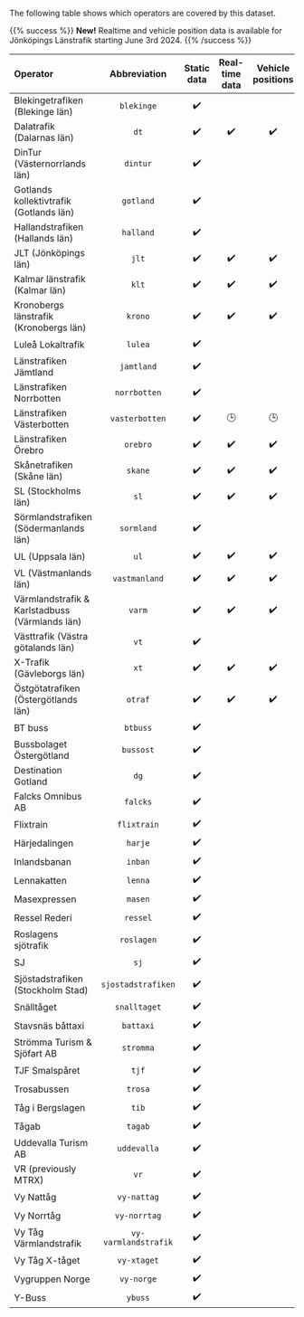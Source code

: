 The following table shows which operators are covered by this dataset.

{{% success %}}
**New!** Realtime and vehicle position data is available for Jönköpings Länstrafik starting June 3rd 2024.
{{% /success %}}

| Operator                                       |     Abbreviation     | Static data | Real-time data | Vehicle positions | Occupancy data |
|:-----------------------------------------------|:--------------------:|:-----------:|:--------------:|:-----------------:|:--------------:|
| Blekingetrafiken (Blekinge län)                |      `blekinge`      |     ✔️      |                |                   |                |
| Dalatrafik (Dalarnas län)                      |         `dt`         |     ✔️      |       ✔️       |        ✔️         |                |
| DinTur (Västernorrlands län)                   |       `dintur`       |     ✔️      |                |                   |                |
| Gotlands kollektivtrafik (Gotlands län)        |      `gotland`       |     ✔️      |                |                   |                |
| Hallandstrafiken (Hallands län)                |      `halland`       |     ✔️      |                |                   |                |
| JLT (Jönköpings län)                           |        `jlt`         |     ✔️      |       ✔️       |        ✔️         |                |
| Kalmar länstrafik (Kalmar län)                 |        `klt`         |     ✔️      |       ✔️       |        ✔️         |                |
| Kronobergs länstrafik (Kronobergs län)         |       `krono`        |     ✔️      |       ✔️       |        ✔️         |                |
| Luleå Lokaltrafik                              |       `lulea`        |     ✔️      |                |                   |                |
| Länstrafiken Jämtland                          |      `jamtland`      |     ✔️      |                |                   |                |
| Länstrafiken Norrbotten                        |     `norrbotten`     |     ✔️      |                |                   |                |
| Länstrafiken Västerbotten                      |    `vasterbotten`    |     ✔️      |       🕒       |        🕒         |                |
| Länstrafiken Örebro                            |       `orebro`       |     ✔️      |       ✔️       |        ✔️         |                |
| Skånetrafiken (Skåne län)                      |       `skane`        |     ✔️      |       ✔️       |        ✔️         |       ✔️       |
| SL (Stockholms län)                            |         `sl`         |     ✔️      |       ✔️       |        ✔️         |                |
| Sörmlandstrafiken (Södermanlands län)          |      `sormland`      |     ✔️      |                |                   |                |
| UL (Uppsala län)                               |         `ul`         |     ✔️      |       ✔️       |        ✔️         |                |
| VL (Västmanlands län)                          |    `vastmanland`     |     ✔️      |       ✔️       |        ✔️         |                |
| Värmlandstrafik & Karlstadbuss (Värmlands län) |        `varm`        |     ✔️      |       ✔️       |        ✔️         |                |
| Västtrafik (Västra götalands län)              |         `vt`         |     ✔️      |                |                   |                |
| X-Trafik (Gävleborgs län)                      |         `xt`         |     ✔️      |       ✔️       |        ✔️         |                |
| Östgötatrafiken (Östergötlands län)            |       `otraf`        |     ✔️      |       ✔️       |        ✔️         |       ✔️       |
| BT buss                                        |       `btbuss`       |     ✔️      |                |                   |                |
| Bussbolaget Östergötland                       |      `bussost`       |     ✔️      |                |                   |                |
| Destination Gotland                            |         `dg`         |     ✔️      |                |                   |                |
| Falcks Omnibus AB                              |      `falcks`        |     ✔️      |                |                   |                |
| Flixtrain                                      |     `flixtrain`      |     ✔️      |                |                   |                |
| Härjedalingen                                  |       `harje`        |     ✔️      |                |                   |                |
| Inlandsbanan                                   |       `inban`        |     ✔️      |                |                   |                |
| Lennakatten                                    |       `lenna`        |     ✔️      |                |                   |                |
| Masexpressen                                   |       `masen`        |     ✔️      |                |                   |                |
| Ressel Rederi                                  |       `ressel`       |     ✔️      |                |                   |                |
| Roslagens sjötrafik                            |      `roslagen`      |     ✔️      |                |                   |                |
| SJ                                             |         `sj`         |     ✔️      |                |                   |                |
| Sjöstadstrafiken (Stockholm Stad)              |  `sjostadstrafiken`  |     ✔️      |                |                   |                |
| Snälltåget                                     |     `snalltaget`     |     ✔️      |                |                   |                |
| Stavsnäs båttaxi                               |      `battaxi`       |     ✔️      |                |                   |                |
| Strömma Turism & Sjöfart AB                    |      `stromma`       |     ✔️      |                |                   |                |
| TJF Smalspåret                                 |        `tjf`         |     ✔️      |                |                   |                |
| Trosabussen                                    |       `trosa`        |     ✔️      |                |                   |                |
| Tåg i Bergslagen                               |        `tib`         |     ✔️      |                |                   |                |
| Tågab                                          |       `tagab`        |     ✔️      |                |                   |                |
| Uddevalla Turism AB                            |     `uddevalla`      |     ✔️      |                |                   |                |
| VR (previously MTRX)                           |         `vr`         |     ✔️      |                |                   |                |
| Vy Nattåg                                      |     `vy-nattag`      |     ✔️      |                |                   |                |
| Vy Norrtåg                                     |     `vy-norrtag`     |     ✔️      |                |                   |                |
| Vy Tåg Värmlandstrafik                         | `vy-varmlandstrafik` |     ✔️      |                |                   |                |
| Vy Tåg X-tåget                                 |     `vy-xtaget`      |     ✔️      |                |                   |                |
| Vygruppen Norge                                |      `vy-norge`      |     ✔️      |                |                   |                |
| Y-Buss                                         |       `ybuss`        |     ✔️      |                |                   |                |
